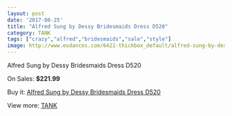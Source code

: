 ```yaml
---
layout: post
date: '2017-08-25'
title: "Alfred Sung by Dessy Bridesmaids Dress D520"
category: TANK
tags: ["crazy","alfred","bridesmaids","sale","style"]
image: http://www.eudances.com/6421-thickbox_default/alfred-sung-by-dessy-bridesmaids-dress-d520.jpg
---
```

Alfred Sung by Dessy Bridesmaids Dress D520

On Sales: **$221.99**
<a href="https://www.eudances.com/en/tank/2336-alfred-sung-by-dessy-bridesmaids-dress-d520.html"><amp-img layout="responsive" width="600" height="600" src="//www.eudances.com/6421-thickbox_default/alfred-sung-by-dessy-bridesmaids-dress-d520.jpg" alt="Alfred Sung by Dessy Bridesmaids Dress D520 0" /></a>
<a href="https://www.eudances.com/en/tank/2336-alfred-sung-by-dessy-bridesmaids-dress-d520.html"><amp-img layout="responsive" width="600" height="600" src="//www.eudances.com/6422-thickbox_default/alfred-sung-by-dessy-bridesmaids-dress-d520.jpg" alt="Alfred Sung by Dessy Bridesmaids Dress D520 1" /></a>

Buy it: [Alfred Sung by Dessy Bridesmaids Dress D520](https://www.eudances.com/en/tank/2336-alfred-sung-by-dessy-bridesmaids-dress-d520.html "Alfred Sung by Dessy Bridesmaids Dress D520")

View more: [TANK](https://www.eudances.com/en/28-tank "TANK")